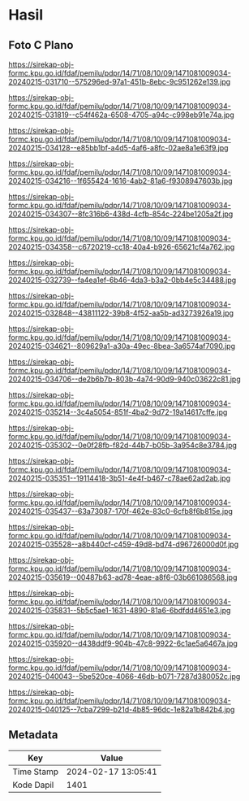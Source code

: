 # Hasil

## Foto C Plano

https://sirekap-obj-formc.kpu.go.id/fdaf/pemilu/pdpr/14/71/08/10/09/1471081009034-20240215-031710--575296ed-97a1-451b-8ebc-9c951262e139.jpg

https://sirekap-obj-formc.kpu.go.id/fdaf/pemilu/pdpr/14/71/08/10/09/1471081009034-20240215-031819--c54f462a-6508-4705-a94c-c998eb91e74a.jpg

https://sirekap-obj-formc.kpu.go.id/fdaf/pemilu/pdpr/14/71/08/10/09/1471081009034-20240215-034128--e85bb1bf-a4d5-4af6-a8fc-02ae8a1e63f9.jpg

https://sirekap-obj-formc.kpu.go.id/fdaf/pemilu/pdpr/14/71/08/10/09/1471081009034-20240215-034216--1f655424-1616-4ab2-81a6-f9308947603b.jpg

https://sirekap-obj-formc.kpu.go.id/fdaf/pemilu/pdpr/14/71/08/10/09/1471081009034-20240215-034307--8fc316b6-438d-4cfb-854c-224be1205a2f.jpg

https://sirekap-obj-formc.kpu.go.id/fdaf/pemilu/pdpr/14/71/08/10/09/1471081009034-20240215-034358--c6720219-cc18-40a4-b926-65621cf4a762.jpg

https://sirekap-obj-formc.kpu.go.id/fdaf/pemilu/pdpr/14/71/08/10/09/1471081009034-20240215-032739--fa4ea1ef-6b46-4da3-b3a2-0bb4e5c34488.jpg

https://sirekap-obj-formc.kpu.go.id/fdaf/pemilu/pdpr/14/71/08/10/09/1471081009034-20240215-032848--43811122-39b8-4f52-aa5b-ad3273926a19.jpg

https://sirekap-obj-formc.kpu.go.id/fdaf/pemilu/pdpr/14/71/08/10/09/1471081009034-20240215-034621--809629a1-a30a-49ec-8bea-3a6574af7090.jpg

https://sirekap-obj-formc.kpu.go.id/fdaf/pemilu/pdpr/14/71/08/10/09/1471081009034-20240215-034706--de2b6b7b-803b-4a74-90d9-940c03622c81.jpg

https://sirekap-obj-formc.kpu.go.id/fdaf/pemilu/pdpr/14/71/08/10/09/1471081009034-20240215-035214--3c4a5054-851f-4ba2-9d72-19a14617cffe.jpg

https://sirekap-obj-formc.kpu.go.id/fdaf/pemilu/pdpr/14/71/08/10/09/1471081009034-20240215-035302--0e0f28fb-f82d-44b7-b05b-3a954c8e3784.jpg

https://sirekap-obj-formc.kpu.go.id/fdaf/pemilu/pdpr/14/71/08/10/09/1471081009034-20240215-035351--19114418-3b51-4e4f-b467-c78ae62ad2ab.jpg

https://sirekap-obj-formc.kpu.go.id/fdaf/pemilu/pdpr/14/71/08/10/09/1471081009034-20240215-035437--63a73087-170f-462e-83c0-6cfb8f6b815e.jpg

https://sirekap-obj-formc.kpu.go.id/fdaf/pemilu/pdpr/14/71/08/10/09/1471081009034-20240215-035528--a8b440cf-c459-49d8-bd74-d96726000d0f.jpg

https://sirekap-obj-formc.kpu.go.id/fdaf/pemilu/pdpr/14/71/08/10/09/1471081009034-20240215-035619--00487b63-ad78-4eae-a8f6-03b661086568.jpg

https://sirekap-obj-formc.kpu.go.id/fdaf/pemilu/pdpr/14/71/08/10/09/1471081009034-20240215-035831--5b5c5ae1-1631-4890-81a6-6bdfdd4651e3.jpg

https://sirekap-obj-formc.kpu.go.id/fdaf/pemilu/pdpr/14/71/08/10/09/1471081009034-20240215-035920--d438ddf9-904b-47c8-9922-6c1ae5a6467a.jpg

https://sirekap-obj-formc.kpu.go.id/fdaf/pemilu/pdpr/14/71/08/10/09/1471081009034-20240215-040043--5be520ce-4066-46db-b071-7287d380052c.jpg

https://sirekap-obj-formc.kpu.go.id/fdaf/pemilu/pdpr/14/71/08/10/09/1471081009034-20240215-040125--7cba7299-b21d-4b85-96dc-1e82a1b842b4.jpg


## Metadata

| Key        | Value               |
| ---------- | ------------------- |
| Time Stamp | 2024-02-17 13:05:41 |
| Kode Dapil | 1401                |



